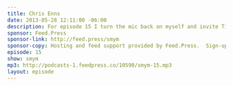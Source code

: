 ```yaml
---
title: Chris Enns
date: 2013-05-28 12:11:00 -06:00
description: For episode 15 I turn the mic back on myself and invite Tim Smith to interview me about my setup here at SSKTN. We talk mics, mixers, live streaming, Skype and recording and just about everything in between.
sponsor: Feed.Press
sponsor-link: http://feed.press/smym
sponsor-copy: Hosting and feed support provided by Feed.Press.  Sign-up today and try FeedPress on a 14 day trial (no contracts or commitments). Use promo code "smym" during checkout to get 10% off your first year.
episode: 15
show: smym
mp3: http://podcasts-1.feedpress.co/10590/smym-15.mp3
layout: episode
---
```

